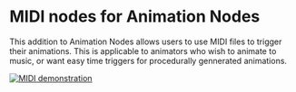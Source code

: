 MIDI nodes for Animation Nodes
==============================

This addition to Animation Nodes allows users to use MIDI files to trigger their animations.
This is applicable to animators who wish to animate to music, or want easy time triggers for procedurally gennerated animations. 

[![MIDI demonstration](https://img.youtube.com/vi/Daoj08TVBEE.jpg)](https://www.youtube.com/watch?v=Daoj08TVBEE)